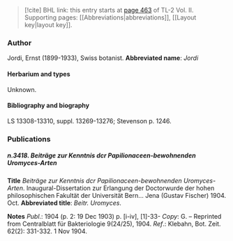 > [!cite] BHL link: this entry starts at [page 463](https://www.biodiversitylibrary.org/page/33068705) of TL-2 Vol. II.
> Supporting pages: [[Abbreviations|abbreviations]], [[Layout key|layout key]].

### Author

Jordi, Ernst (1899-1933), Swiss botanist. 
**Abbreviated name**: *Jordi*

#### Herbarium and types

Unknown.

#### Bibliography and biography

LS 13308-13310, suppl. 13269-13276; Stevenson p. 1246.

### Publications

##### n.3418. Beiträge zur Kenntnis dcr Papilionaceen-bewohnenden Uromyces-Arten

**Title**
*Beiträge zur Kenntnis dcr Papilionaceen-bewohnenden Uromyces-Arten*. Inaugural-Dissertation zur Erlangung der Doctorwurde der hohen philosophischen Fakultät der Universität Bern... Jena (Gustav Fischer) 1904. Oct.
**Abbreviated title**: *Beitr. Uromyces*.

**Notes**
*Publ*.: 1904 (p. 2: 19 Dec 1903) p. \[i-iv\], \[1\]-33- *Copy*: G. – Reprinted from Centralblatt für Bakteriologie 9(24/25), 1904.
*Ref*.: Klebahn, Bot. Zeit. 62(2): 331-332. 1 Nov 1904.

